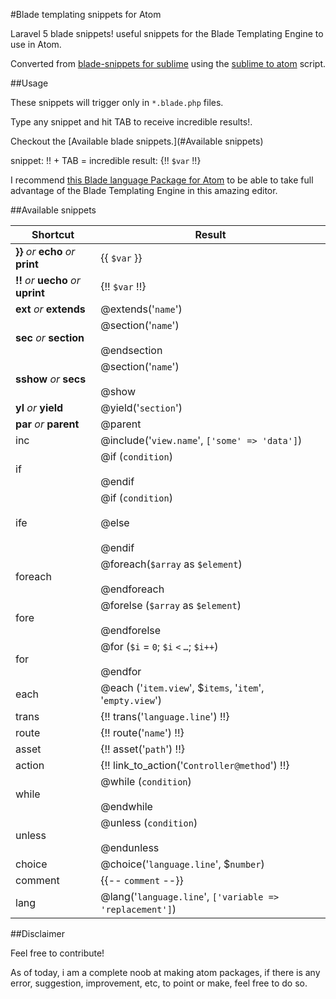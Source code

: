 #Blade templating snippets for Atom

Laravel 5 blade snippets! useful snippets for the Blade Templating Engine to use in Atom.

Converted from [blade-snippets for sublime](https://github.com/dev4dev/blade-snippets)
using the [sublime to atom](https://github.com/james2doyle/sublime-to-atom-snippets) script.

##Usage

These snippets will trigger only in `*.blade.php` files.

Type any snippet and hit TAB to receive incredible results!.

Checkout the [Available blade snippets.](#Available snippets)

snippet: !! + TAB = incredible result: {!! `$var` !!}

I recommend [this Blade language Package for Atom](https://atom.io/packages/language-blade) to be able to take full advantage of the Blade Templating Engine in this amazing editor.

##Available snippets

| Shortcut  | Result |
|-----------|--------|
| **}}** _or_ **echo** _or_	**print**	| {{ `$var` }} |
| **!!**	_or_ **uecho** _or_	**uprint** | {!! `$var` !!}	|
| **ext**	_or_ **extends** | @extends('`name`')	|
| **sec**	_or_ **section** | @section('`name`') <br /><br /> @endsection |
| **sshow**	_or_ **secs** | @section('`name`') <br /><br /> @show |
| **yl** _or_ **yield**	| @yield('`section`') |
| **par**	_or_ **parent**	| @parent	|
| inc		| @include('`view.name`', `['some' => 'data']`)  |
| if		| @if (`condition`) <br /><br /> @endif   |
| ife		| @if (`condition`) <br /><br /> @else <br /><br /> @endif  |
| foreach	| @foreach(`$array` as `$element`) <br /><br /> @endforeach  |
| fore		| @forelse (`$array` as `$element`) <br /><br /> @endforelse  |
| for		| @for (`$i` = `0`; `$i` `<` `…`; `$i++`) <br /><br /> @endfor  |
| each		| @each ('`item.view`', $`items`, '`item`', '`empty.view`')
| trans		| {!! trans('`language.line`') !!}	|
| route		| {!! route('`name`') !!}	|
| asset		| {!! asset('`path`') !!}	|
| action	| {!! link_to_action('`Controller@method`') !!}	|
| while		| @while (`condition`) <br /><br /> @endwhile  |
| unless	| @unless (`condition`) <br /><br /> @endunless  |
| choice	| @choice('`language.line`', $`number`)  |
| comment	| {{-- `comment` --}}	|
| lang		| @lang('`language.line`', `['variable => 'replacement']`)  |


##Disclaimer

Feel free to contribute!

As of today, i am a complete noob at making atom packages, if there is any error,
suggestion, improvement, etc, to point or make, feel free to do so.
